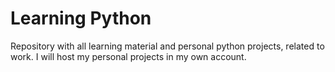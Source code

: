 # Learning Python
Repository with all learning material and personal python projects, related to work. I will host my personal projects in my own account.
